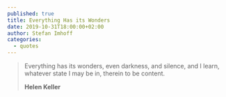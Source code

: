 ```yaml
---
published: true
title: Everything Has its Wonders
date: 2019-10-31T18:00:00+02:00
author: Stefan Imhoff
categories:
  - quotes
---
```


> Everything has its wonders, even darkness, and silence, and I learn, whatever state I may be in, therein to be content.
>
> **Helen Keller**
